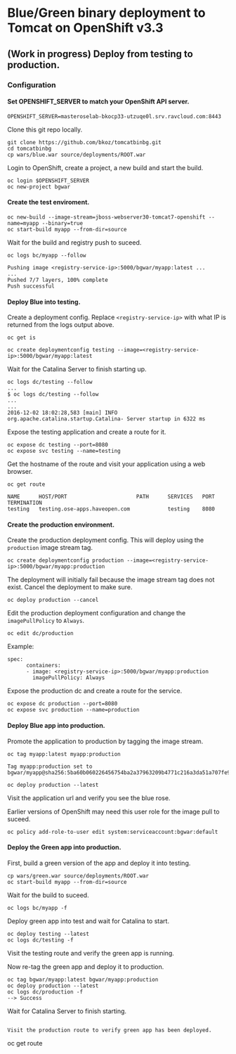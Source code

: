 # Blue/Green binary deployment to Tomcat on OpenShift v3.3

## (Work in progress) Deploy from testing to production.

### Configuration

#### Set OPENSHIFT_SERVER to match your OpenShift API server.

```
OPENSHIFT_SERVER=masteroselab-bkocp33-utzuqe0l.srv.ravcloud.com:8443
```
Clone this git repo locally.

```
git clone https://github.com/bkoz/tomcatbinbg.git
cd tomcatbinbg
cp wars/blue.war source/deployments/ROOT.war
```
Login to OpenShift, create a project, a new build and start the build.

```
oc login $OPENSHIFT_SERVER
oc new-project bgwar
```

#### Create the test enviroment.
```
oc new-build --image-stream=jboss-webserver30-tomcat7-openshift --name=myapp --binary=true
oc start-build myapp --from-dir=source
```

Wait for the build and registry push to suceed.

`oc logs bc/myapp --follow`

```
Pushing image <registry-service-ip>:5000/bgwar/myapp:latest ...
...
Pushed 7/7 layers, 100% complete
Push successful
```
#### Deploy Blue into testing.

Create a deployment config. Replace `<registry-service-ip>`
with what IP is returned from the logs output above.

```
oc get is

oc create deploymentconfig testing --image=<registry-service-ip>:5000/bgwar/myapp:latest
```

Wait for the Catalina Server to finish starting up.

```
oc logs dc/testing --follow
...
$ oc logs dc/testing --follow
...
...
2016-12-02 18:02:28,583 [main] INFO  org.apache.catalina.startup.Catalina- Server startup in 6322 ms
```

Expose the testing application and create a route for it.

```
oc expose dc testing --port=8080
oc expose svc testing --name=testing 
```
Get the hostname of the route and visit your application using a web browser.

```
oc get route
```
```
NAME      HOST/PORT                      PATH      SERVICES   PORT      TERMINATION
testing   testing.ose-apps.haveopen.com            testing    8080      
```

#### Create the production environment.

Create the production deployment config. This will deploy using the `production` image stream tag. 

```
oc create deploymentconfig production --image=<registry-service-ip>:5000/bgwar/myapp:production
```
The deployment will initially fail because the image stream tag does not exist. Cancel the deployment 
to make sure.
```
oc deploy production --cancel
```

Edit the production deployment configuration and change the `imagePullPolicy` to `Always`.
```
oc edit dc/production
```
Example:
```
spec:
      containers:
      - image: <registry-service-ip>:5000/bgwar/myapp:production
        imagePullPolicy: Always
```

Expose the production dc and create a route for the service.

```
oc expose dc production --port=8080
oc expose svc production --name=production 
```
#### Deploy Blue app into production.

Promote the application to production by tagging the image stream.
```
oc tag myapp:latest myapp:production
```
```
Tag myapp:production set to bgwar/myapp@sha256:5ba60b060226456754ba2a37963209b4771c216a3da51a707fe919c620d999f8.

```
```
oc deploy production --latest
```
Visit the application url and verify you see the blue rose.


Earlier versions of OpenShift may need this user role for the image pull to suceed.
```
oc policy add-role-to-user edit system:serviceaccount:bgwar:default
```

#### Deploy the Green app into production.

First, build a green version of the app and deploy it into testing.

```
cp wars/green.war source/deployments/ROOT.war 
oc start-build myapp --from-dir=source
```
Wait for the build to suceed.
```
oc logs bc/myapp -f
```

Deploy green app into test and wait for Catalina to start.
```
oc deploy testing --latest
oc logs dc/testing -f
```

Visit the testing route and verify the green app is running.

Now re-tag the green app and deploy it to production.
```
oc tag bgwar/myapp:latest bgwar/myapp:production
oc deploy production --latest
oc logs dc/production -f
--> Success
```
Wait for Catalina Server to finish starting.

```

Visit the production route to verify green app has been deployed.
```
oc get route
```

